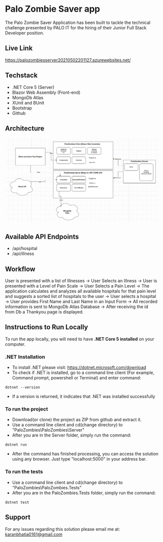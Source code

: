# Palo Zombie Saver app

The Palo Zombie Saver Application has been built to tackle the technical challenge presented by PALO IT for the hiring of their Junior Full Stack Developer position.

## Live Link
https://palozombiesserver20210502201127.azurewebsites.net/

## Techstack
* .NET Core 5 (Server)
* Blazor Web Assembly (Front-end)
* MongoDb Atlas
* XUnit and BUnit
* Bootstrap
* Github

## Architecture
![diagram](https://github.com/hdkaran/palo-zombies/blob/main/diagram.JPG)

## Available API Endpoints
* /api/hospital
* /api/illness

## Workflow

User is presented with a list of Illnesses -> User Selects an Illness -> User is presented with a Level of Pain Scale -> User Selects a Pain Level -> The application calculates and analyzes all available hospitals for that pain level and suggests a sorted list of hospitals to the user -> User selects a hospital -> User provides First Name and Last Name in an Input Form -> All recorded information is sent to MongoDb Atlas Database -> After receiving the id from Db a Thankyou page is displayed.

## Instructions to Run Locally
 To run the app locally, you will need to have **.NET Core 5 installed** on your computer.
 
### .NET Installation
* To install .NET please visit: https://dotnet.microsoft.com/download
* To check if .NET is installed, go to a command line client (For example, Command prompt, powershell or Terminal) and enter command: 
 ```
 dotnet --version
 ```
* If a version is returned, it indicates that .NET was installed successfully 

### To run the project
* Download(or clone) the project as ZIP from github and extract it.
* Use a command line client and cd(change directory) to "PaloZombies\PaloZombies\Server\"
* After you are in the Server folder, simply run the command: 
```
dotnet run
```
* After the command has finished processing, you can access the solution using any browser. Just type "localhost:5000" in your address bar. 

### To run the tests
* Use a command line client and cd(change directory) to "PaloZombies\PaloZombies.Tests"
* After you are in the PaloZombies.Tests folder, simply run the command: 
```
dotnet test
```

## Support
For any issues regarding this solution please email me at: karanbhatia0161@gmail.com
